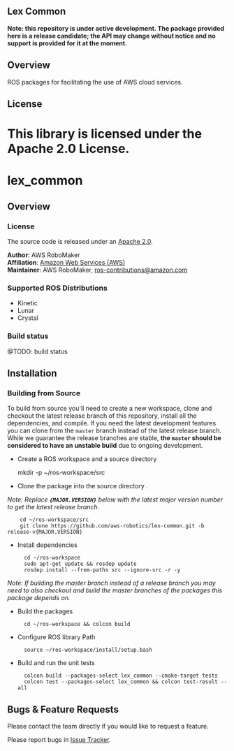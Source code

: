 ## Lex Common

**Note: this repository is under active development. The package provided here is a release candidate; the API may change without notice and no support is provided for it at the moment.**

## Overview

ROS packages for facilitating the use of AWS cloud services.

## License

This library is licensed under the Apache 2.0 License. 
=======
# lex_common


## Overview

### License
The source code is released under an [Apache 2.0].

**Author**: AWS RoboMaker<br/>
**Affiliation**: [Amazon Web Services (AWS)]<br/>
**Maintainer**: AWS RoboMaker, ros-contributions@amazon.com

### Supported ROS Distributions
- Kinetic
- Lunar
- Crystal

### Build status

@TODO: build status

## Installation

### Building from Source

To build from source you'll need to create a new workspace, clone and checkout the latest release branch of this repository, install all the dependencies, and compile. If you need the latest development features you can clone from the `master` branch instead of the latest release branch. While we guarantee the release branches are stable, __the `master` should be considered to have an unstable build__ due to ongoing development. 

- Create a ROS workspace and a source directory

    mkdir -p ~/ros-workspace/src

- Clone the package into the source directory . 

_Note: Replace __`{MAJOR.VERSION}`__ below with the latest major version number to get the latest release branch._

        cd ~/ros-workspace/src
        git clone https://github.com/aws-robotics/lex-common.git -b release-v{MAJOR.VERSION}

- Install dependencies

        cd ~/ros-workspace 
        sudo apt-get update && rosdep update
        rosdep install --from-paths src --ignore-src -r -y
        
_Note: If building the master branch instead of a release branch you may need to also checkout and build the master branches of the packages this package depends on._

- Build the packages

        cd ~/ros-workspace && colcon build

- Configure ROS library Path

        source ~/ros-workspace/install/setup.bash


- Build and run the unit tests

        colcon build --packages-select lex_common --cmake-target tests
        colcon test --packages-select lex_common && colcon test-result --all


## Bugs & Feature Requests
Please contact the team directly if you would like to request a feature.

Please report bugs in [Issue Tracker].


[Amazon Web Services (AWS)]: https://aws.amazon.com/
[Apache 2.0]: https://aws.amazon.com/apache-2-0/
[AWS Configuration and Credential Files]: https://docs.aws.amazon.com/cli/latest/userguide/cli-config-files.html
[aws-sdk-c++]: https://github.com/aws/aws-sdk-cpp
[Getting Started with Amazon Lex]: https://docs.aws.amazon.com/lex/latest/dg/getting-started.html
[Issue Tracker]: TODO
[ROS]: http://www.ros.org
[sample app]: TODO

